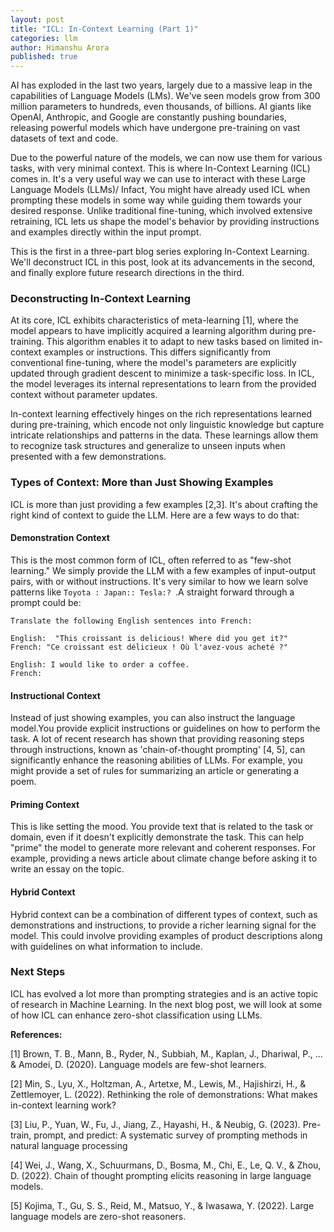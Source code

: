 ```yaml
---
layout: post
title: "ICL: In-Context Learning (Part 1)"
categories: llm
author: Himanshu Arora
published: true
---
```


AI has exploded in the last two years, largely due to a massive leap in the capabilities of Language Models (LMs). We've seen models grow from 300 million parameters to hundreds, even thousands, of billions. AI giants like OpenAI, Anthropic, and Google are constantly pushing boundaries, releasing powerful models which have undergone pre-training on vast datasets of text and code.

Due to the powerful nature of the models, we can now use them for various tasks, with very minimal context. This is where In-Context Learning (ICL) comes in. It's a very useful way we can use to interact with these Large Language Models (LLMs)/ Infact, You might have already used ICL when prompting these models in some way while guiding them towards your desired response. Unlike traditional fine-tuning, which involved extensive retraining, ICL lets us shape the model's behavior by providing instructions and examples directly within the input prompt.

This is the first in a three-part blog series exploring In-Context Learning. We'll deconstruct ICL in this post, look at its advancements in the second, and finally explore future research directions in the third.

### Deconstructing In-Context Learning

At its core, ICL exhibits characteristics of meta-learning [1], where the model appears to have implicitly acquired a learning algorithm during pre-training. This algorithm enables it to adapt to new tasks based on limited in-context examples or instructions. This differs significantly from conventional fine-tuning, where the model's parameters are explicitly updated through gradient descent to minimize a task-specific loss. In ICL, the model leverages its internal representations to learn from the provided context without parameter updates.

In-context learning effectively hinges on the rich representations learned during pre-training, which encode not only linguistic knowledge but capture intricate relationships and patterns in the data. These learnings allow them to recognize task structures and generalize to unseen inputs when presented with a few demonstrations.

### Types of Context: More than Just Showing Examples

ICL is more than just providing a few examples [2,3]. It's about crafting the right kind of context to guide the LLM. Here are a few ways to do that:

#### Demonstration Context
This is the most common form of ICL, often referred to as "few-shot learning." We simply provide the LLM with a few examples of input-output pairs, with or without instructions. It's very similar to how we learn solve patterns like `Toyota : Japan:: Tesla:? `.A straight forward through a prompt could be:

```
Translate the following English sentences into French:

English:  "This croissant is delicious! Where did you get it?"
French: "Ce croissant est délicieux ! Où l'avez-vous acheté ?"

English: I would like to order a coffee.
French:
```


#### Instructional Context
Instead of just showing examples, you can also instruct the language model.You provide explicit instructions or guidelines on how to perform the task. A lot of recent research has shown that providing reasoning steps through instructions, known as 'chain-of-thought prompting' [4, 5], can significantly enhance the reasoning abilities of LLMs.  For example, you might provide a set of rules for summarizing an article or generating a poem.

#### Priming Context
This is like setting the mood. You provide text that is related to the task or domain, even if it doesn't explicitly demonstrate the task. This can help "prime" the model to generate more relevant and coherent responses. For example, providing a news article about climate change before asking it to write an essay on the topic.

#### Hybrid Context
Hybrid context can be a combination of different types of context, such as demonstrations and instructions, to provide a richer learning signal for the model. This could involve providing examples of product descriptions along with guidelines on what information to include.

### Next Steps

ICL has evolved a lot more than prompting strategies and is an active topic of research in Machine Learning. In the next blog post, we will look at some of how ICL can enhance zero-shot classification using LLMs.


<strong>References:</strong>

[1] Brown, T. B., Mann, B., Ryder, N., Subbiah, M., Kaplan, J., Dhariwal, P., ... & Amodei, D. (2020). Language models are few-shot learners.

[2] Min, S., Lyu, X., Holtzman, A., Artetxe, M., Lewis, M., Hajishirzi, H., & Zettlemoyer, L. (2022). Rethinking the role of demonstrations: What makes in-context learning work? 

[3] Liu, P., Yuan, W., Fu, J., Jiang, Z., Hayashi, H., & Neubig, G. (2023). Pre-train, prompt, and predict: A systematic survey of prompting methods in natural language processing

[4] Wei, J., Wang, X., Schuurmans, D., Bosma, M., Chi, E., Le, Q. V., & Zhou, D. (2022). Chain of thought prompting elicits reasoning in large language models. 

[5] Kojima, T., Gu, S. S., Reid, M., Matsuo, Y., & Iwasawa, Y. (2022). Large language models are zero-shot reasoners.